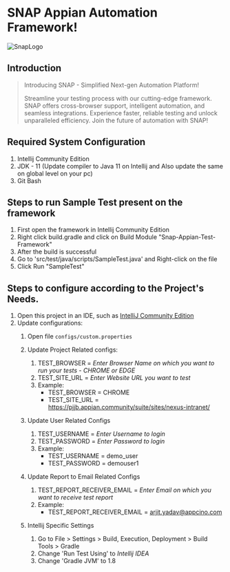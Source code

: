 # SNAP Appian Automation Framework!
![SnapLogo](lib/SnapLogo/logo.png)
## Introduction

> Introducing SNAP - Simplified Next-gen Automation Platform!
> 
> Streamline your testing process with our cutting-edge framework. SNAP offers cross-browser support, intelligent automation, and seamless integrations. 
> Experience faster, reliable testing and unlock unparalleled efficiency.
> Join the future of automation with SNAP!

## Required System Configuration
1. Intellij Community Edition
2. JDK - 11 (Update compiler to Java 11 on Intellij and Also update the same on global level on your pc)
3. Git Bash

## Steps to run Sample Test present on the framework
1. First open the framework in Intellij Community Edition
2. Right click build.gradle and click on Build Module "Snap-Appian-Test-Framework"
3. After the build is successful
4. Go to 'src/test/java/scripts/SampleTest.java' and Right-click on the file
5. Click Run "SampleTest"

## Steps to configure according to the Project's Needs.

1. Open this project in an IDE, such as [IntelliJ Community Edition](https://www.jetbrains.com/idea/download/#section=windows)
2. Update configurations:
   1. Open file `configs/custom.properties`
   2. Update Project Related configs:
      1. TEST_BROWSER = *Enter Browser Name on which you want to run your tests - CHROME or EDGE*
      2. TEST_SITE_URL = *Enter Website URL you want to test*
      3. Example:
         * TEST_BROWSER = CHROME
         * TEST_SITE_URL = https://pjjb.appian.community/suite/sites/nexus-intranet/

   3. Update User Related Configs
      1. TEST_USERNAME = *Enter Username to login*
      2. TEST_PASSWORD = *Enter Password to login*
      3. Example:
         * TEST_USERNAME = demo_user
         * TEST_PASSWORD = demouser1
   
   4. Update Report to Email Related Configs
      1. TEST_REPORT_RECEIVER_EMAIL = *Enter Email on which you want to receive test report*
      2. Example:
         * TEST_REPORT_RECEIVER_EMAIL = arjit.yadav@appcino.com

   5. Intellij Specific Settings
      1. Go to File > Settings > Build, Execution, Deployment > Build Tools > Gradle
      2. Change 'Run Test Using' to _Intellij IDEA_
      3. Change 'Gradle JVM' to 1.8
   

   

